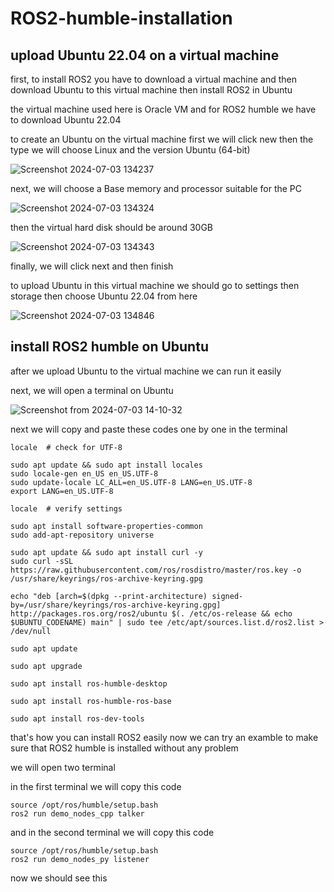 # ROS2-humble-installation

## upload Ubuntu 22.04 on a virtual machine


first, to install ROS2 you have to download a virtual machine and then download Ubuntu to this virtual machine then install ROS2 in Ubuntu

the virtual machine used here is Oracle VM and for ROS2 humble we have to download Ubuntu 22.04

to create an Ubuntu on the virtual machine first we will click new then the type we will choose Linux and the version Ubuntu (64-bit)

![Screenshot 2024-07-03 134237](https://github.com/FaisalBaqutyan/ROS2-humble-installation/assets/174335196/d1420119-6c2b-495b-aa28-82afde929861)

next, we will choose a Base memory and processor suitable for the PC

![Screenshot 2024-07-03 134324](https://github.com/FaisalBaqutyan/ROS2-humble-installation/assets/174335196/ca53f66d-5b04-4f3b-a7bb-df7395eaba5c)

then the virtual hard disk should be around 30GB 

![Screenshot 2024-07-03 134343](https://github.com/FaisalBaqutyan/ROS2-humble-installation/assets/174335196/cb11d047-987d-490a-a7dd-0c977fad0ff9)

finally, we will click next and then finish 

to upload Ubuntu in this virtual machine we should go to settings then storage then choose Ubuntu 22.04 from here

![Screenshot 2024-07-03 134846](https://github.com/FaisalBaqutyan/ROS2-humble-installation/assets/174335196/c1b91386-91e8-4ab2-a34f-82882a1b3b43)


## install ROS2 humble on Ubuntu

after we upload Ubuntu to the virtual machine we can run it easily  

next, we will open a terminal on Ubuntu 

![Screenshot from 2024-07-03 14-10-32](https://github.com/FaisalBaqutyan/ROS2-humble-installation/assets/174335196/a80d9dab-21f5-4de6-b1f0-9b921e08b14f)

next we will copy and paste these codes one by one in the terminal 


```
locale  # check for UTF-8

sudo apt update && sudo apt install locales
sudo locale-gen en_US en_US.UTF-8
sudo update-locale LC_ALL=en_US.UTF-8 LANG=en_US.UTF-8
export LANG=en_US.UTF-8

locale  # verify settings
```

```
sudo apt install software-properties-common
sudo add-apt-repository universe
```

```
sudo apt update && sudo apt install curl -y
sudo curl -sSL https://raw.githubusercontent.com/ros/rosdistro/master/ros.key -o /usr/share/keyrings/ros-archive-keyring.gpg
```

```
echo "deb [arch=$(dpkg --print-architecture) signed-by=/usr/share/keyrings/ros-archive-keyring.gpg] http://packages.ros.org/ros2/ubuntu $(. /etc/os-release && echo $UBUNTU_CODENAME) main" | sudo tee /etc/apt/sources.list.d/ros2.list > /dev/null
```

```
sudo apt update
```

```
sudo apt upgrade
```

```
sudo apt install ros-humble-desktop
```

```
sudo apt install ros-humble-ros-base
```

```
sudo apt install ros-dev-tools
```

that's how you can install ROS2 easily now we can try an examble to make sure that ROS2 humble is installed without any problem 

we will open two terminal

in the first terminal we will copy this code 

```
source /opt/ros/humble/setup.bash
ros2 run demo_nodes_cpp talker
```

and in the second terminal we will copy this code 

```
source /opt/ros/humble/setup.bash
ros2 run demo_nodes_py listener
```

now we should see this 

